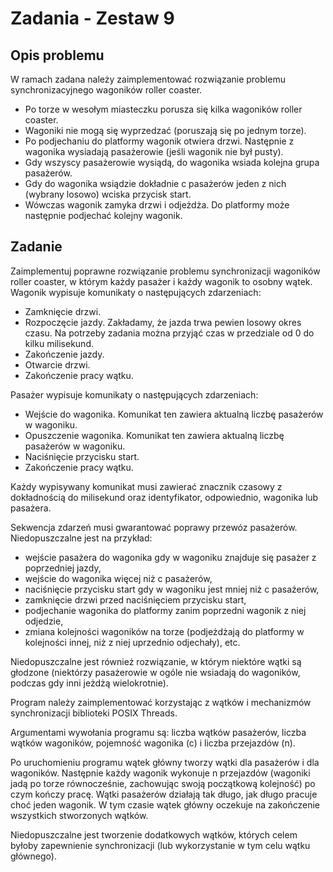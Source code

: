 # Zadania - Zestaw 9

## Opis problemu

W ramach zadana należy zaimplementować rozwiązanie problemu synchronizacyjnego wagoników roller coaster.

* Po torze w wesołym miasteczku porusza się kilka wagoników  roller coaster.
* Wagoniki nie mogą się wyprzedzać (poruszają się po jednym torze).
* Po podjechaniu do platformy wagonik otwiera drzwi. Następnie z wagonika wysiadają pasażerowie (jeśli wagonik nie był pusty).
* Gdy wszyscy pasażerowie wysiądą, do wagonika wsiada kolejna grupa pasażerów.
* Gdy do wagonika wsiądzie dokładnie c pasażerów jeden z nich (wybrany losowo) wciska przycisk start.
* Wówczas wagonik zamyka drzwi i odjeżdża. Do platformy może następnie podjechać kolejny wagonik.

## Zadanie

Zaimplementuj poprawne rozwiązanie problemu synchronizacji wagoników roller coaster, w którym każdy pasażer i każdy wagonik to osobny wątek. Wagonik wypisuje komunikaty o następujących zdarzeniach:

* Zamknięcie drzwi.
* Rozpoczęcie jazdy. Zakładamy, że jazda trwa pewien losowy okres czasu. Na potrzeby zadania można przyjąć czas w przedziale od 0 do kilku milisekund.
* Zakończenie jazdy.
* Otwarcie drzwi.
* Zakończenie pracy wątku.

Pasażer wypisuje komunikaty o następujących zdarzeniach:

* Wejście do wagonika. Komunikat ten zawiera aktualną liczbę pasażerów w wagoniku.
* Opuszczenie wagonika. Komunikat ten zawiera aktualną liczbę pasażerów w wagoniku.
* Naciśnięcie przycisku start.
* Zakończenie pracy wątku.

Każdy wypisywany komunikat musi zawierać znacznik czasowy z dokładnością do milisekund oraz identyfikator, odpowiednio, wagonika lub pasażera.

Sekwencja zdarzeń musi gwarantować poprawy przewóz pasażerów. Niedopuszczalne jest na przykład:

* wejście pasażera do wagonika gdy w wagoniku znajduje się pasażer z poprzedniej jazdy,
* wejście do wagonika więcej niż c pasażerów,
* naciśnięcie przycisku start gdy w wagoniku jest mniej niż c pasażerów,
* zamknięcie drzwi przed naciśnięciem przycisku start,
* podjechanie wagonika do platformy zanim poprzedni wagonik z niej odjedzie,
* zmiana kolejności wagoników na torze (podjeżdżają do platformy w kolejności innej, niż z niej uprzednio odjechały),
etc.

Niedopuszczalne jest również rozwiązanie, w którym niektóre wątki są głodzone (niektórzy pasażerowie w ogóle nie wsiadają do wagoników, podczas gdy inni jeżdżą wielokrotnie).

Program należy zaimplementować korzystając z wątków i mechanizmów synchronizacji biblioteki POSIX Threads.

Argumentami wywołania programu są: liczba wątków pasażerów, liczba wątków wagoników, pojemność wagonika (c) i liczba przejazdów (n).

Po uruchomieniu programu wątek główny tworzy wątki dla pasażerów i dla wagoników. Następnie każdy wagonik wykonuje n przejazdów (wagoniki jadą po torze równocześnie, zachowując swoją początkową kolejność) po czym kończy pracę. Wątki pasażerów działają tak długo, jak długo pracuje choć jeden wagonik. W tym czasie wątek główny oczekuje na zakończenie wszystkich stworzonych wątków.

Niedopuszczalne jest tworzenie dodatkowych wątków, których celem byłoby zapewnienie synchronizacji (lub wykorzystanie w tym celu wątku głównego).